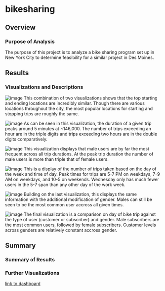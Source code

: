 # bikesharing

## Overview

### Purpose of Analysis

The purpose of this project is to analyze a bike sharing program set up in New York City to determine feasibility for a similar project in Des Moines.

## Results

### Visualizations and Descriptions

![image](https://user-images.githubusercontent.com/92831138/155574539-4ddd4c59-bdb0-4e9f-80f7-8a2d1b88844f.png)
This combination of two visualizations shows that the top starting and ending locations are incredibly similar. Though there are various locations throughout the city, the most popular locations for starting and stopping trips are roughly the same.

![image](https://user-images.githubusercontent.com/92831138/155574603-3fe981e5-8c9d-41fc-8b3b-2dea00eef0bd.png)
As can be seen in this visualization, the duration of a given trip peaks around 5 minutes at ~146,000. The number of trips exceeding an hour are in the triple digits and trips exceeding two hours are in the double digits comparatively.

![image](https://user-images.githubusercontent.com/92831138/155574927-aeed6249-4a3c-4dc2-95e8-24a5a236d249.png)
This visualization displays that male users are by far the most frequent across all trip durations. At the peak trip duration the number of male users is more than triple that of female users.

![image](https://user-images.githubusercontent.com/92831138/155575011-1aac5cfc-d29b-4e37-b78b-f26bb692fd5e.png)
This is a display of the number of trips taken based on the day of the week and time of day. Peak times for trips are 5-7 PM on weekdays, 7-9 AM on weekdays, and 10-5 on weekends. Wednesday only has much fewer users in the 5-7 span than any other day of the work week.

![image](https://user-images.githubusercontent.com/92831138/155575054-f3d97628-fbfb-435e-9fa1-ea21461e7150.png)
Building on the last visualization, this displays the same information with the additional modification of gender. Males can still be seen to be the most common user accross all given times.

![image](https://user-images.githubusercontent.com/92831138/155575091-0f4190fb-d2df-4425-9584-289fe9f1f5bd.png)
The final visualization is a comparison on day of bike trip against the type of user (customer or subscriber) and gender. Male subscribers are the most common users, followed by female subscribers. Customer levels across genders are relatively constant accross gender. 


## Summary

### Summary of Results

### Further Visualizations


[link to dashboard](https://public.tableau.com/app/profile/lucien.roberts/viz/NYCCitiBikeChallenge_16453707388470/SummaryStory)

